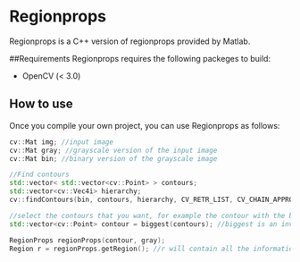 # Regionprops
Regionprops is a C++ version of regionprops provided by Matlab.

##Requirements
Regionprops requires the following packeges to build:

* OpenCV (< 3.0)

## How to use
Once you compile your own project, you can use Regionprops as follows:
```c++
cv::Mat img; //input image
cv::Mat gray; //grayscale version of the input image
cv::Mat bin; //binary version of the grayscale image

//Find contours
std::vector< std::vector<cv::Point> > contours;
std::vector<cv::Vec4i> hierarchy;
cv::findContours(bin, contours, hierarchy, CV_RETR_LIST, CV_CHAIN_APPROX_NONE);

//select the contours that you want, for example the contour with the biggest area
std::vector<cv::Point> contour = biggest(contours); //biggest is an invented function

RegionProps regionProps(contour, gray);
Region r = regionProps.getRegion(); //r will contain all the information about the contour
```